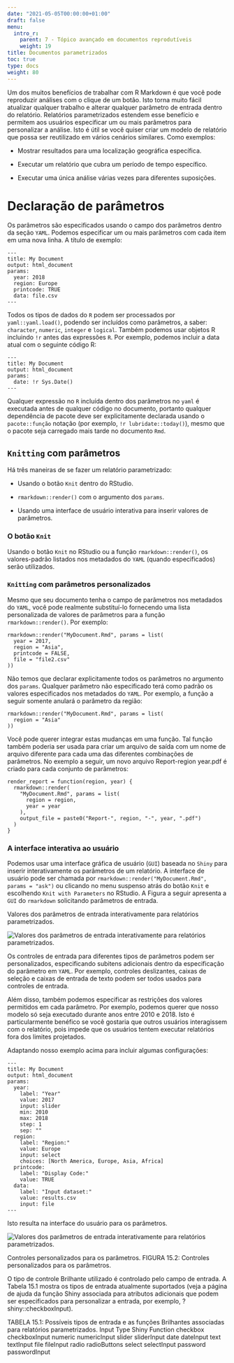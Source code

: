 ```yaml
---
date: "2021-05-05T00:00:00+01:00"
draft: false
menu:
  intro_r:
    parent: 7 - Tópico avançado em documentos reprodutíveis
    weight: 19
title: Documentos parametrizados
toc: true
type: docs
weight: 80
---
```


Um dos muitos benefícios de trabalhar com R Markdown é que você pode reproduzir análises com o clique de um botão. Isto torna muito fácil atualizar qualquer trabalho e alterar qualquer parâmetro de entrada dentro do relatório. Relatórios parametrizados estendem esse benefício e permitem aos usuários especificar um ou mais parâmetros para personalizar a análise. Isto é útil se você quiser criar um modelo de relatório que possa ser reutilizado em vários cenários similares. Como exemplos:

- Mostrar resultados para uma localização geográfica específica.

- Executar um relatório que cubra um período de tempo específico.

- Executar uma única análise várias vezes para diferentes suposições.


# Declaração de parâmetros 

Os parâmetros são especificados usando o campo dos parâmetros dentro da seção `YAML`. Podemos especificar um ou mais parâmetros com cada item em uma nova linha. A título de exemplo:

```{r}
---
title: My Document
output: html_document
params:
  year: 2018
  region: Europe
  printcode: TRUE
  data: file.csv
---
```

Todos os tipos de dados do `R` podem ser processados por `yaml::yaml.load()`, podendo ser incluídos como parâmetros, a saber: `character`, `numeric`, `integer` e `logical`. Também podemos usar objetos R incluindo `!r` antes das expressões `R`. Por exemplo, podemos incluir a data atual com o seguinte código R:

```{r}
---
title: My Document
output: html_document
params:
  date: !r Sys.Date()
---
```
Qualquer expressão no `R` incluída dentro dos parâmetros no `yaml` é executada antes de qualquer código no documento, portanto qualquer dependência de pacote deve ser explicitamente declarada usando o `pacote::função` notação (por exemplo, `!r lubridate::today()`), mesmo que o pacote seja carregado mais tarde no documento `Rmd`.

## `Knitting` com parâmetros

Há três maneiras de se fazer um relatório parametrizado:

- Usando o botão `Knit` dentro do RStudio.

- `rmarkdown::render()` com o argumento dos `params`.

- Usando uma interface de usuário interativa para inserir valores de parâmetros.

### O botão `Knit`

Usando o botão `Knit` no RStudio ou a função `rmarkdown::render()`, os valores-padrão listados nos metadados do `YAML` (quando especificados) serão utilizados.

### `Knitting` com parâmetros personalizados

Mesmo que seu documento tenha o campo de parâmetros nos metadados do `YAML`, você pode realmente substituí-lo fornecendo uma lista personalizada de valores de parâmetros para a função `rmarkdown::render()`. Por exemplo:

```{r echo=TRUE, message=FALSE, warning=FALSE}
rmarkdown::render("MyDocument.Rmd", params = list(
  year = 2017,
  region = "Asia",
  printcode = FALSE,
  file = "file2.csv"
))
```

Não temos que declarar explicitamente todos os parâmetros no argumento dos `params`. Qualquer parâmetro não especificado terá como padrão os valores especificados nos metadados do `YAML`. Por exemplo, a função a seguir somente anulará o parâmetro da região:

```{r echo=TRUE, message=FALSE, warning=FALSE}
rmarkdown::render("MyDocument.Rmd", params = list(
  region = "Asia"
))
```
Você pode querer integrar estas mudanças em uma função. Tal função também poderia ser usada para criar um arquivo de saída com um nome de arquivo diferente para cada uma das diferentes combinações de parâmetros. No exemplo a seguir, um novo arquivo Report-region year.pdf é criado para cada conjunto de parâmetros:

```{r echo=TRUE, message=FALSE, warning=FALSE}
render_report = function(region, year) {
  rmarkdown::render(
    "MyDocument.Rmd", params = list(
      region = region,
      year = year
    ),
    output_file = paste0("Report-", region, "-", year, ".pdf")
  )
}
```

### A interface interativa ao usuário

Podemos usar uma interface gráfica de usuário (`GUI`) baseada no `Shiny` para inserir interativamente os parâmetros de um relatório. A interface de usuário pode ser chamada por `rmarkdown::render("MyDocument.Rmd", params = "ask")` ou clicando no menu suspenso atrás do botão `Knit` e escolhendo `Knit with Parameters` no RStudio. A Figura a seguir apresenta a `GUI` do `rmarkdown` solicitando parâmetros de entrada.

Valores dos parâmetros de entrada interativamente para relatórios parametrizados.


![Valores dos parâmetros de entrada interativamente para relatórios parametrizados.](https://retaoliveira.github.io/relements/figures/params-input.png)


Os controles de entrada para diferentes tipos de parâmetros podem ser personalizados, especificando subitens adicionais dentro da especificação do parâmetro em `YAML`. Por exemplo, controles deslizantes, caixas de seleção e caixas de entrada de texto podem ser todos usados para controles de entrada.

Além disso, também podemos especificar as restrições dos valores permitidos em cada parâmetro. Por exemplo, podemos querer que nosso modelo só seja executado durante anos entre 2010 e 2018. Isto é particularmente benéfico se você gostaria que outros usuários interagissem com o relatório, pois impede que os usuários tentem executar relatórios fora dos limites projetados.

Adaptando nosso exemplo acima para incluir algumas configurações:

```{r echo=TRUE, message=FALSE, warning=FALSE}
---
title: My Document
output: html_document
params:
  year:
    label: "Year"
    value: 2017
    input: slider
    min: 2010
    max: 2018
    step: 1
    sep: ""
  region:
    label: "Region:"
    value: Europe
    input: select
    choices: [North America, Europe, Asia, Africa]
  printcode:
    label: "Display Code:"
    value: TRUE
  data:
    label: "Input dataset:"
    value: results.csv
    input: file
---
```
Isto resulta na interface do usuário para os parâmetros.

![Valores dos parâmetros de entrada interativamente para relatórios parametrizados.](https://retaoliveira.github.io/relements/figures/params-controls.png)

Controles personalizados para os parâmetros.
FIGURA 15.2: Controles personalizados para os parâmetros.

O tipo de controle Brilhante utilizado é controlado pelo campo de entrada. A Tabela 15.1 mostra os tipos de entrada atualmente suportados (veja a página de ajuda da função Shiny associada para atributos adicionais que podem ser especificados para personalizar a entrada, por exemplo, ?shiny::checkboxInput).

TABELA 15.1: Possíveis tipos de entrada e as funções Brilhantes associadas para relatórios parametrizados.
Input Type	Shiny Function
checkbox	checkboxInput
numeric	numericInput
slider	sliderInput
date	dateInput
text	textInput
file	fileInput
radio	radioButtons
select	selectInput
password	passwordInput